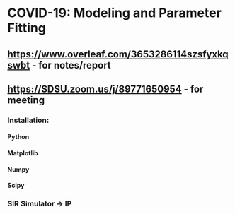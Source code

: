 # COVID-19: Modeling and Parameter Fitting
## https://www.overleaf.com/3653286114szsfyxkqswbt - for notes/report
## https://SDSU.zoom.us/j/89771650954  - for meeting

### Installation:
#### Python
#### Matplotlib
#### Numpy
#### Scipy

### SIR Simulator -> IP
